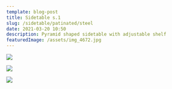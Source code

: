 ```yaml
---
template: blog-post
title: Sidetable s.1
slug: /sidetable/patinated/steel
date: 2021-03-20 10:50
description: Pyramid shaped sidetable with adjustable shelf
featuredImage: /assets/img_4672.jpg
---
```

![](/assets/img_4671.jpg)

![](/assets/img_4670.jpg)

![](/assets/img_4672.jpg)
